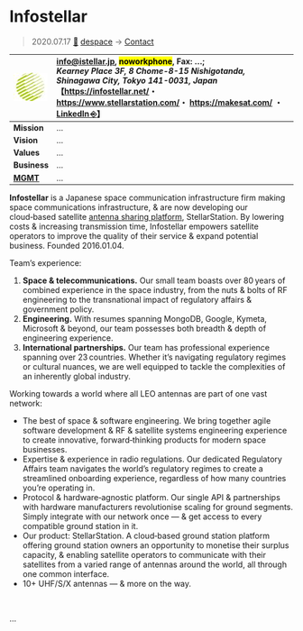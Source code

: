 # Infostellar
> 2020.07.17 [🚀](../../index/index.md) [despace](../index.md) → [Contact](../contact.md)

|[![](../f/con/i/infostellar_logo1_thumb.jpg)](../f/con/i/infostellar_logo1.png)|<info@istellar.jp>, <mark>noworkphone</mark>, Fax: …;<br> *Kearney Place 3F, 8 Chome-8-15 Nishigotanda, Shinagawa City, Tokyo 141-0031, Japan*<br> 【<https://infostellar.net/>・ <https://www.stellarstation.com/>・ <https://makesat.com/> ・ [LinkedIn ⎆](https://www.linkedin.com/company/infostellar)】|
|:--|:--|
|**Mission**|…|
|**Vision**|…|
|**Values**|…|
|**Business**|…|
|**[MGMT](../mgmt.md)**|…|

**Infostellar** is a Japanese space communication infrastructure firm making space communications infrastructure, & are now developing our cloud‑based satellite [antenna sharing platform](../scs.md), StellarStation. By lowering costs & increasing transmission time, Infostellar empowers satellite operators to improve the quality of their service & expand potential business. Founded 2016.01.04.

Team’s experience:

   1. **Space & telecommunications.** Our small team boasts over 80 years of combined experience in the space industry, from the nuts & bolts of RF engineering to the transnational impact of regulatory affairs & government policy.
   1. **Engineering.** With resumes spanning MongoDB, Google, Kymeta, Microsoft & beyond, our team possesses both breadth & depth of engineering experience.
   1. **International partnerships.** Our team has professional experience spanning over 23 countries. Whether it’s navigating regulatory regimes or cultural nuances, we are well equipped to tackle the complexities of an inherently global industry.

Working towards a world where all LEO antennas are part of one vast network:

   - The best of space & software engineering. We bring together agile software development & RF & satellite systems engineering experience to create innovative, forward‑thinking products for modern space businesses.
   - Expertise & experience in radio regulations. Our dedicated Regulatory Affairs team navigates the world’s regulatory regimes  to create a streamlined onboarding experience, regardless of how many countries you’re operating in.
   - Protocol & hardware‑agnostic platform. Our single API & partnerships with hardware manufacturers revolutionise scaling for ground segments. Simply integrate with our network once — & get access to every compatible ground station in it.
   - Our product: StellarStation. A cloud‑based ground station platform offering ground station owners an opportunity to monetise their surplus capacity, & enabling satellite operators to communicate with their satellites from a varied range of antennas around the world, all through one common interface.
   - 10+ UHF/S/X antennas — & more on the way.


<p style="page-break-after:always"> </p>

…
